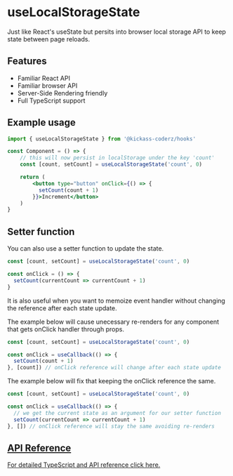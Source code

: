 # useLocalStorageState

Just like React's useState but persits into browser local storage API to keep state between page reloads.

## Features

- Familiar React API
- Familiar browser API
- Server-Side Rendering friendly
- Full TypeScript support

## Example usage

```jsx
import { useLocalStorageState } from '@kickass-coderz/hooks'

const Component = () => {
    // this will now persist in localStorage under the key 'count'
    const [count, setCount] = useLocalStorageState('count', 0)

    return (
        <button type="button" onClick={() => {
          setCount(count + 1)
        }}>Increment</button>
    )
}
```

## Setter function

You can also use a setter function to update the state.

```jsx
const [count, setCount] = useLocalStorageState('count', 0)

const onClick = () => {
  setCount(currentCount => currentCount + 1)
}
```

It is also useful when you want to memoize event handler without changing the reference
after each state update.

The example below will cause unecessary re-renders for any component that gets onClick handler through props.

```jsx
const [count, setCount] = useLocalStorageState('count', 0)

const onClick = useCallback(() => {
  setCount(count + 1)
}, [count]) // onClick reference will change after each state update
```

The example below will fix that keeping the onClick reference the same.

```jsx
const [count, setCount] = useLocalStorageState('count', 0)

const onClick = useCallback(() => {
  // we get the current state as an argument for our setter function
  setCount(currentCount => currentCount + 1)
}, []) // onClick reference will stay the same avoiding re-renders
```

## [API Reference](/docs/types/use-storage-state#uselocalstoragestate)

[For detailed TypeScript and API reference click here.](/docs/types/use-storage-state#uselocalstoragestate)
